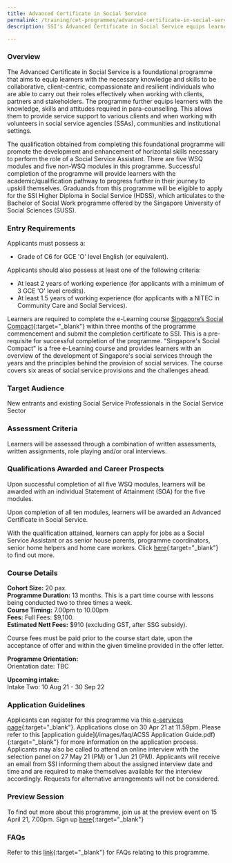 ```yaml
---
title: Advanced Certificate in Social Service
permalink: /training/cet-programmes/advanced-certificate-in-social-service/
description: SSI's Advanced Certificate in Social Service equips learners with the horizontal skills necessary to be a Social Service Assistant.

---
```

### Overview

The Advanced Certificate in Social Service is a foundational programme that aims to equip learners with the necessary knowledge and skills to be collaborative, client-centric, compassionate and resilient individuals who are able to carry out their roles effectively when working with clients, partners and stakeholders. The programme further equips learners with the knowledge, skills and attitudes required in para-counselling. This allows them to provide service support to various clients and when working with volunteers in social service agencies (SSAs), communities and institutional settings.  
  
The qualification obtained from completing this foundational programme will promote the development and enhancement of horizontal skills necessary to perform the role of a Social Service Assistant. There are five WSQ modules and five non-WSQ modules in this programme. Successful completion of the programme will provide learners with the academic/qualification pathway to progress further in their journey to upskill themselves. Graduands from this programme will be eligible to apply for the SSI Higher Diploma in Social Service (HDSS), which articulates to the Bachelor of Social Work programme offered by the Singapore University of Social Sciences (SUSS).  
  
### Entry Requirements

Applicants must possess a:

-   Grade of C6 for GCE 'O' level English (or equivalent).

Applicants should also possess at least one of the following criteria:

-   At least 2 years of working experience (for applicants with a minimum of 3 GCE 'O' level credits).
-   At least 1.5 years of working experience (for applicants with a NITEC in Community Care and Social Services).

Learners are required to complete the e-Learning course [Singapore’s Social Compact](https://learningcloud.sg/pages/coursedescription.jsf?courseId=1233736&catalogId=1700&templateId=-1){:target="_blank"} within three months of the programme commencement and submit the completion certificate to SSI. This is a pre-requisite for successful completion of the programme. "Singapore's Social Compact" is a free e-Learning course and provides learners with an overview of the development of Singapore's social services through the years and the principles behind the provision of social services. The course covers six areas of social service provisions and the challenges ahead.

### Target Audience

New entrants and existing Social Service Professionals in the Social Service Sector

### Assessment Criteria

Learners will be assessed through a combination of written assessments, written assignments, role playing and/or oral interviews.

### Qualifications Awarded and Career Prospects

Upon successful completion of all five WSQ modules, learners will be awarded with an individual Statement of Attainment (SOA) for the five modules.  
  
Upon completion of all ten modules, learners will be awarded an Advanced Certificate in Social Service.  
  
With the qualification attained, learners can apply for jobs as a Social Service Assistant or as senior house parents, programme coordinators, senior home helpers and home care workers. Click  [here](http://www.ncss.gov.sg/Social-Service-Tribe/CareersDetail/Social-Work){:target="_blank"}     to find out more.

### Course Details

**Cohort Size:** 20 pax.  
**Programme Duration:** 13 months. This is a part time course with lessons being conducted two to three times a week.  
**Course Timing:**  7.00pm to 10.00pm  
**Fees:** Full Fees: $9,100.  
**Estimated Nett Fees:** $910 (excluding GST, after SSG subsidy).  
  
Course fees must be paid prior to the course start date, upon the acceptance of offer and within the given timeline provided in the offer letter.  
  
**Programme Orientation:**  
Orientation date: TBC
  
**Upcoming intake:**  
Intake Two: 10 Aug 21 - 30 Sep 22

### Application Guidelines

Applicants can register for this programme via this [e-services page](https://e-services.ncss.gov.sg/Training/Course/DetailProgramme/D534A2EB-057C-EB11-816F-000C296EE030 ){:target="_blank"}. Applications close on 30 Apr 21 at 11.59pm. Please refer to this  [application guide](/images/faq/ACSS Application Guide.pdf){:target="_blank"} for more information on the application process. Applicants may also be called to attend an online interview with the selection panel on 27 May 21 (PM) or 1 Jun 21 (PM). Applicants will receive an email from SSI informing them about the assigned interview date and time and are required to make themselves available for the interview accordingly. Requests for alternative arrangements will not be considered.

### Preview Session

To find out more about this programme, join us at the preview event on 15 April 21, 7.00pm. Sign up [here](https://form.gov.sg/606d0c428fb55e001115babc){:target="_blank"} 

### FAQs

Refer to this [link](/images/faq/FAQ-for-Advanced-Certificate-in-Social-Service(1).pdf){:target="_blank"} for FAQs relating to this programme.

